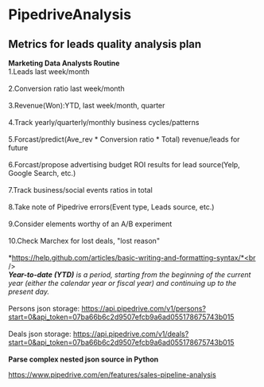 # PipedriveAnalysis
## Metrics for leads quality analysis plan
**Marketing Data Analysts Routine**<br />
1.Leads last week/month<br />
<br />
2.Conversion ratio last week/month<br />
<br />
3.Revenue(Won):YTD, last week/month, quarter<br />
<br />
4.Track yearly/quarterly/monthly business cycles/patterns<br />
<br />
5.Forcast/predict(Ave_rev * Conversion ratio * Total) revenue/leads for future<br />
<br />
6.Forcast/propose advertising budget ROI results for lead source(Yelp, Google Search, etc.)<br />
<br />
7.Track business/social events ratios in total<br />
<br />
8.Take note of Pipedrive errors(Event type, Leads source, etc.)<br />
<br />
9.Consider elements worthy of an A/B experiment<br />
<br />
10.Check Marchex for lost deals, "lost reason"<br />
<br />
*https://help.github.com/articles/basic-writing-and-formatting-syntax/*<br />
<br />
***Year-to-date (YTD)** is a period, starting from the beginning of the current year (either the calendar year or fiscal year) and continuing up to the present day.* <br />
<br />
Persons json storage: https://api.pipedrive.com/v1/persons?start=0&api_token=07ba66b6c2d9507efcb9a6ad055178675743b015<br />
<br />
Deals json storage: https://api.pipedrive.com/v1/deals?start=0&api_token=07ba66b6c2d9507efcb9a6ad055178675743b015<br />
<br />
**Parse complex nested json source in Python**

https://www.pipedrive.com/en/features/sales-pipeline-analysis
